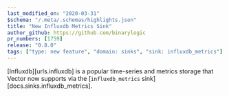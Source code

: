 ```yaml
---
last_modified_on: "2020-03-31"
$schema: "/.meta/.schemas/highlights.json"
title: "New Influxdb Metrics Sink"
author_github: https://github.com/binarylogic
pr_numbers: [1759]
release: "0.8.0"
tags: ["type: new feature", "domain: sinks", "sink: influxdb_metrics"]
---
```


[Influxdb][urls.influxdb] is a popular time-series and metrics storage that
Vector now supports via the [`influxdb_metrics` sink][docs.sinks.influxdb_metrics].
